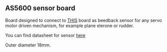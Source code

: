 ## AS5600 sensor board

Board designed to connect to [THIS](https://raccoonlabdev.github.io/docs/guide/rangefinder/) board as beedback sensor for any servo motor driven mechanism, for example plane elerone or rudder.

You can find datasheet for sensor [here](https://ams.com/documents/20143/36005/AS5600_DS000365_5-00.pdf)

Outer diameter 18mm.




